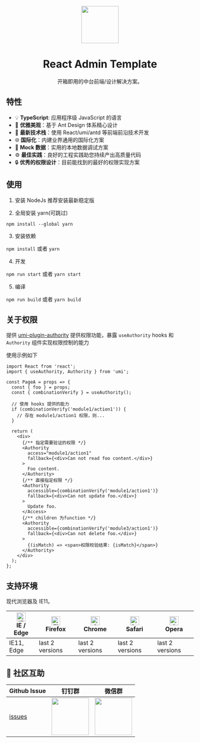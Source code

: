 <p align="center">
  <a href="https://github.com/ts-react/react-admin-template">
    <img width="100" src="https://github.com/ts-react/react-admin-template/blob/gh-pages/assets/logo.svg">
  </a>
</p>

<h1 align="center">React Admin Template</h1>

<div align="center">
开箱即用的中台前端/设计解决方案。
</div>

## 特性

- 💡 **TypeScript**: 应用程序级 JavaScript 的语言
- 💎 **优雅美观**：基于 Ant Design 体系精心设计
- 🚀 **最新技术栈**：使用 React/umi/antd 等前端前沿技术开发
- 🌐 **国际化**：内建业界通用的国际化方案
- 🔢 **Mock 数据**：实用的本地数据调试方案
- ⚙️  **最佳实践**：良好的工程实践助您持续产出高质量代码
- 🔒 **优秀的权限设计**：目前能找到的最好的权限实现方案

## 使用

1. 安装 NodeJs 推荐安装最新稳定版

2. 全局安装 yarn(可跳过)

```
npm install --global yarn
```

3. 安装依赖

`npm install` 或者 `yarn`

4. 开发

`npm run start` 或者 `yarn start`

5. 编译

`npm run build` 或者 `yarn build`

## 关于权限

提供 [umi-plugin-authority](https://github.com/alitajs/umi-plugins/tree/master/packages/umi-plugin-authority) 提供权限功能，暴露 `useAuthority` hooks 和 `Authority` 组件实现权限控制的能力

使用示例如下

```tsx
import React from 'react';
import { useAuthority, Authority } from 'umi';

const PageA = props => {
  const { foo } = props;
  const { combinationVerify } = useAuthority();
 
  // 使用 hooks 提供的能力  
  if (combinationVerify('module1/action1')) {
    // 存在 module1/action1 权限，则...
  }
  
  return (
    <div>
      {/** 指定需要验证的权限 */}
      <Authority
        access="module1/action1"
        fallback={<div>Can not read foo content.</div>}
      >
        Foo content.
      </Authority>
      {/** 直接指定权限 */}
      <Authority
        accessible={combinationVerify('module1/action1')}
        fallback={<div>Can not update foo.</div>}
      >
        Update foo.
      </Access>
      {/** children 为function */}
      <Authority
        accessible={combinationVerify('module3/action1')}
        fallback={<div>Can not delete foo.</div>}
      >
        {(isMatch) => <span>权限校验结果: {isMatch}</span>}
      </Authority>
    </div>
  );
};
```

## 支持环境

现代浏览器及 IE11。

| [<img src="https://raw.githubusercontent.com/alrra/browser-logos/master/src/edge/edge_48x48.png" alt="IE / Edge" width="24px" height="24px" />](http://godban.github.io/browsers-support-badges/)</br>IE / Edge | [<img src="https://raw.githubusercontent.com/alrra/browser-logos/master/src/firefox/firefox_48x48.png" alt="Firefox" width="24px" height="24px" />](http://godban.github.io/browsers-support-badges/)</br>Firefox | [<img src="https://raw.githubusercontent.com/alrra/browser-logos/master/src/chrome/chrome_48x48.png" alt="Chrome" width="24px" height="24px" />](http://godban.github.io/browsers-support-badges/)</br>Chrome | [<img src="https://raw.githubusercontent.com/alrra/browser-logos/master/src/safari/safari_48x48.png" alt="Safari" width="24px" height="24px" />](http://godban.github.io/browsers-support-badges/)</br>Safari | [<img src="https://raw.githubusercontent.com/alrra/browser-logos/master/src/opera/opera_48x48.png" alt="Opera" width="24px" height="24px" />](http://godban.github.io/browsers-support-badges/)</br>Opera |
| --- | --- | --- | --- | --- |
| IE11, Edge | last 2 versions | last 2 versions | last 2 versions | last 2 versions |

## 🌟 社区互助

| Github Issue                                      | 钉钉群                                                                                     | 微信群                                                                                   |
| ------------------------------------------------- | ------------------------------------------------------------------------------------------ | ---------------------------------------------------------------------------------------- |
| [issues](https://github.com/ts-react/react-admin-template/issues) | <img src="https://github.com/alitajs/alita/blob/master/public/dingding.png" width="100" /> | <img src="https://github.com/alitajs/alita/blob/master/public/wechat.png" width="100" /> |

